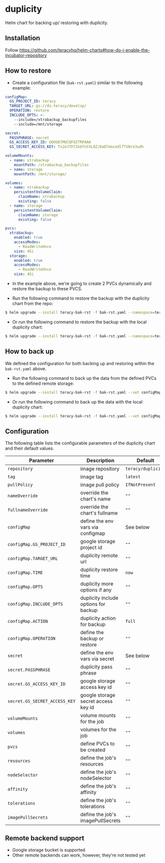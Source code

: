 # duplicity

Helm chart for backing up/ restoring with duplicity.

## Installation

Follow https://github.com/teracyhq/helm-charts#how-do-i-enable-the-incubator-repository


## How to restore

- Create a configuration file (`bak-rst.yaml`) similar to the following example:

```yaml
configMap:
  GS_PROJECT_ID: teracy
  TARGET_URL: gs://ds-teracy/develop/
  OPERATION: restore
  INCLUDE_OPTS: >-
    --include=/xtrabackup_backupfiles
    --include=/mnt/storage

secret:
  PASSPHRASE: secret
  GS_ACCESS_KEY_ID: GOOG67MUCQFGITRPAAA
  GS_SECRET_ACCESS_KEY: Ts2eJTFCSkbfntVL8Z/0aDlHocedlfTSNre3udh

volumeMounts:
  - name: xtrabackup
    mountPath: /xtrabackup_backupfiles
  - name: storage
    mountPath: /mnt/storage/

volumes:
  - name: xtrabackup
    persistentVolumeClaim:
      claimName: xtrabackup
      existing: false
  - name: storage
    persistentVolumeClaim:
      claimName: storage
      existing: false

pvcs:
  xtrabackup:
    enabled: true
    accessModes:
      - ReadWriteOnce
    size: 4Gi
  storage:
    enabled: true
    accessModes:
      - ReadWriteOnce
    size: 4Gi
```

- In the example above, we're going to create 2 PVCs dynamically and restore the backup to these PVCS.

- Run the following command to restore the backup with the duplicity chart from the repo:

```bash
$ helm upgrade --install teracy-bak-rst -f bak-rst.yaml --namespace=teracy teracy-incubator/duplicity
```

- Or run the following command to restore the backup with the local duplicity chart:

```bash
$ helm upgrade --install teracy-bak-rst -f bak-rst.yaml --namespace=teracy duplicity/
```

## How to back up

We defined the configuration for both backing up and restoring within the `bak-rst.yaml` above.

- Run the following command to back up the data from the defined PVCs to the defined remote storage:

```bash
$ helm upgrade --install teracy-bak-rst -f bak-rst.yaml --set configMap.OPERATION=backup --namespace=teracy teracy-incubator/duplicity
```

- Or run the following command to back up the data with the local duplicity chart:

```bash
$ helm upgrade --install teracy-bak-rst -f bak-rst.yaml --set configMap.OPERATION=backup --namespace=teracy duplicity/
```


## Configuration

The following table lists the configurable parameters of the duplicity chart and their default values.

| Parameter                    | Description                         | Default                                |
| ---------------------------- | ----------------------------------- | -------------------------------------- |
| `repository`                 | image repository                    | `teracy/duplicity`                     |
| `tag`                        | image tag                           | `latest`                               |
| `pullPolicy`                 | image pull policy                   | `IfNotPresent`                         |
| `nameOverride`               | override the chart's name           | `""`                                   |
| `fullnameOverride`           | override the chart's fullname       | `""`                                   |
| `configMap`                  | define the env vars via configmap   | See below                              |
| `configMap.GS_PROJECT_ID`    | google storage project id           | `""`                                   |
| `configMap.TARGET_URL`       | duplicity remote url                | `""`                                   |
| `configMap.TIME`             | duplicity restore time              | `now`                                  |
| `configMap.OPTS`             | duplicity more options if any       | `""`                                   |
| `configMap.INCLUDE_OPTS`     | duplicity include options for backup| `""`                                   |
| `configMap.ACTION`           | duplicity action for backup         | `full`                                 |
| `configMap.OPERATION`        | define the backup or restore        | `""`                                   |
| `secret`                     | define the env vars via secret      | See below                              |
| `secret.PASSPHRASE`          | duplicity pass phrase               | `""`                                   |
| `secret.GS_ACCESS_KEY_ID`    | google storage access key id        | `""`                                   |
| `secret.GS_SECRET_ACCESS_KEY`| google storage secret access key id | `""`                                   |
| `volumeMounts`               | volume mounts for the job           | `""`                                   |
| `volumes`                    | volumes for the job                 | `""`                                   |
| `pvcs`                       | define PVCs to be created           | `""`                                   |
| `resources`                  | define the job's resources          | `""`                                   |
| `nodeSelector`               | define the job's nodeSelector       | `""`                                   |
| `affinity`                   | define the job's affinity           | `""`                                   |
| `tolerations`                | define the job's tolerations        | `""`                                   |
| `imagePullSecrets`           | define the job's imagePullSecrets   | `""`                                   |


## Remote backend support

- Google storage bucket is supported
- Other remote backends can work, however, they're not tested yet
